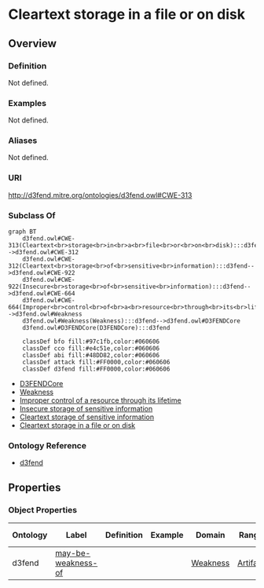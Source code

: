# Cleartext storage in a file or on disk

## Overview

### Definition
Not defined.

### Examples
Not defined.

### Aliases
Not defined.

### URI
http://d3fend.mitre.org/ontologies/d3fend.owl#CWE-313

### Subclass Of
```mermaid
graph BT
    d3fend.owl#CWE-313(Cleartext<br>storage<br>in<br>a<br>file<br>or<br>on<br>disk):::d3fend-->d3fend.owl#CWE-312
    d3fend.owl#CWE-312(Cleartext<br>storage<br>of<br>sensitive<br>information):::d3fend-->d3fend.owl#CWE-922
    d3fend.owl#CWE-922(Insecure<br>storage<br>of<br>sensitive<br>information):::d3fend-->d3fend.owl#CWE-664
    d3fend.owl#CWE-664(Improper<br>control<br>of<br>a<br>resource<br>through<br>its<br>lifetime):::d3fend-->d3fend.owl#Weakness
    d3fend.owl#Weakness(Weakness):::d3fend-->d3fend.owl#D3FENDCore
    d3fend.owl#D3FENDCore(D3FENDCore):::d3fend
    
    classDef bfo fill:#97c1fb,color:#060606
    classDef cco fill:#e4c51e,color:#060606
    classDef abi fill:#48DD82,color:#060606
    classDef attack fill:#FF0000,color:#060606
    classDef d3fend fill:#FF0000,color:#060606
```

- [D3FENDCore](/docs/ontology/reference/model/D3FENDCore/D3FENDCore.md)
- [Weakness](/docs/ontology/reference/model/D3FENDCore/Weakness/Weakness.md)
- [Improper control of a resource through its lifetime](/docs/ontology/reference/model/D3FENDCore/Weakness/Improper%20control%20of%20a%20resource%20through%20its%20lifetime/Improper%20control%20of%20a%20resource%20through%20its%20lifetime.md)
- [Insecure storage of sensitive information](/docs/ontology/reference/model/D3FENDCore/Weakness/Improper%20control%20of%20a%20resource%20through%20its%20lifetime/Insecure%20storage%20of%20sensitive%20information/Insecure%20storage%20of%20sensitive%20information.md)
- [Cleartext storage of sensitive information](/docs/ontology/reference/model/D3FENDCore/Weakness/Improper%20control%20of%20a%20resource%20through%20its%20lifetime/Insecure%20storage%20of%20sensitive%20information/Cleartext%20storage%20of%20sensitive%20information/Cleartext%20storage%20of%20sensitive%20information.md)
- [Cleartext storage in a file or on disk](/docs/ontology/reference/model/D3FENDCore/Weakness/Improper%20control%20of%20a%20resource%20through%20its%20lifetime/Insecure%20storage%20of%20sensitive%20information/Cleartext%20storage%20of%20sensitive%20information/Cleartext%20storage%20in%20a%20file%20or%20on%20disk/Cleartext%20storage%20in%20a%20file%20or%20on%20disk.md)


### Ontology Reference
- [d3fend](http://d3fend.mitre.org/ontologies/d3fend.owl#)

## Properties
### Object Properties
| Ontology | Label | Definition | Example | Domain | Range | Inverse Of |
|----------|-------|------------|---------|--------|-------|------------|
| d3fend | [may-be-weakness-of](http://d3fend.mitre.org/ontologies/d3fend.owl#may-be-weakness-of) |  |  | [Weakness](/docs/ontology/reference/model/D3FENDCore/Weakness/Weakness.md) | [Artifact](/docs/ontology/reference/model/D3FENDCore/Artifact/Artifact.md) | [may-have-weakness](http://d3fend.mitre.org/ontologies/d3fend.owl#may-have-weakness) |


